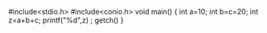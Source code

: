 #include<stdio.h>
#include<conio.h>
void main() 
{
int a=10;
int b=c=20;
int z=a+b+c;
printf("%d",z) ;
getch() 
}
